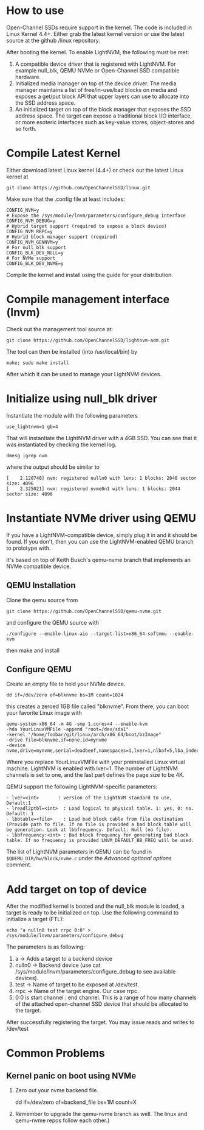 # How to use

Open-Channel SSDs require support in the kernel. The code is included in Linux Kernel 4.4+. Either grab the latest kernel version or use the latest source at the github /linux repository.

After booting the kernel. To enable LightNVM, the following must be met:

1. A compatible device driver that is registered with LightNVM. For example null_blk, QEMU NVMe or Open-Channel SSD compatible hardware.
2. Initialized media manager on top of the device driver. The media manager maintains a list of free/in-use/bad  blocks on media and exposes a get/put block API that upper layers can use to allocate into the SSD address space.
3. An initialized target on top of the block manager that exposes the SSD address space. The target can expose a traditional block I/O interface, or more esoteric interfaces such as key-value stores, object-stores and so forth.

# Compile Latest Kernel

Either download latest Linux kernel (4.4+) or check out the latest Linux kernel at

   `git clone https://github.com/OpenChannelSSD/linux.git`

Make sure that the .config file at least includes:

    CONFIG_NVM=y
    # Expose the /sys/module/lnvm/parameters/configure_debug interface
    CONFIG_NVM_DEBUG=y
    # Hybrid target support (required to expose a block device)
    CONFIG_NVM_RRPC=y
    # Hybrid block manager support (required)
    CONFIG_NVM_GENNVM=y
    # For null_blk support
    CONFIG_BLK_DEV_NULL=y
    # For NVMe support
    CONFIG_BLK_DEV_NVME=y

Compile the kernel and install using the guide for your distribution.

# Compile management interface (lnvm)

Check out the management tool source at:

   `git clone https://github.com/OpenChannelSSD/lightnvm-adm.git`
   
The tool can then be installed (into /usr/local/bin) by 

    make; sudo make install

After which it can be used to manage your LightNVM devices.

# Initialize using null_blk driver
Instantiate the module with the following parameters

`use_lightnvm=1 gb=4`

That will instantiate the LightNVM driver with a 4GB SSD. You can see that it was instantiated by checking the kernel log. 

`dmesg |grep nvm`

where the output should be similar to

    [    2.120740] nvm: registered nulln0 with luns: 1 blocks: 2048 sector size: 4096
    [    2.325021] nvm: registered nvme0n1 with luns: 1 blocks: 2044 sector size: 4096

# Instantiate NVMe driver using QEMU

If you have a LightNVM-compatible device, simply plug it in and it should be found. If you don't, then you can use the LightNVM-enabled QEMU branch to prototype with.

It's based on top of Keith Busch's qemu-nvme branch that implements an NVMe compatible device.

## QEMU Installation

Clone the qemu source from

    git clone https://github.com/OpenChannelSSD/qemu-nvme.git

and configure the QEMU source with

    ./configure --enable-linux-aio --target-list=x86_64-softmmu --enable-kvm

then make and install

## Configure QEMU

Create an empty file to hold your NVMe device.

    dd if=/dev/zero of=blknvme bs=1M count=1024

this creates a zeroed 1GB file called "blknvme". From there, you can boot your favorite Linux image with 

    qemu-system-x86_64 -m 4G -smp 1,cores=4 --enable-kvm 
    -hda YourLinuxVMFile -append "root=/dev/sda1"
    -kernel "/home/foobar/git/linux/arch/x86_64/boot/bzImage"
    -drive file=blknvme,if=none,id=mynvme
    -device nvme,drive=mynvme,serial=deadbeef,namespaces=1,lver=1,nlbaf=5,lba_index=3,mdts=10

Where you replace YourLinuxVMFile with your preinstalled Linux virtual machine. LightNVM is enabled with lver=1. The number of LightNVM channels is set to one, and the last part defines the page size to be 4K.

QEMU support the following LightNVM-specific parameters:

    - lver=<int>       : version of the LightNVM standard to use, Default:1
    - lreadl2ptbl=<int>  : Load logical to physical table. 1: yes, 0: no. Default: 1
    - lbbtable=<file>    : Load bad block table from file destination (Provide path to file. If no file is provided a bad block table will be generation. Look at lbbfrequency. Default: Null (no file).
    - lbbfrequency:<int> : Bad block frequency for generating bad block table. If no frequency is provided LNVM_DEFAULT_BB_FREQ will be used.

The list of LightNVM parameters in QEMU can be found in `$QUEMU_DIR/hw/block/nvme.c` under the _Advanced optional options_ comment.

# Add target on top of device

After the modified kernel is booted and the null_blk module is
loaded, a target is ready to be initialized on top. Use the following command to
initialize a target (FTL):

    echo "a nulln0 test rrpc 0:0" > /sys/module/lnvm/parameters/configure_debug

The parameters is as following:

 1.  a -> Adds a target to a backend device
 2.  nulln0 -> Backend device (use cat /sys/module/lnvm/parameters/configure_debug to see available devices).
 3.  test -> Name of target to be exposed at /dev/test.
 4.  rrpc -> Name of the target engine. Our case rrpc.
 5.  0:0 is start channel : end channel. This is a range of how many channels of the attached open-channel SSD device that should be allocated to the target. 

After successfully registering the target. You may issue reads and writes to
/dev/test

# Common Problems

## Kernel panic on boot using NVMe

 1. Zero out your nvme backend file.

    dd if=/dev/zero of=backend_file bs=1M count=X

 2. Remember to upgrade the qemu-nvme branch as well. The linux and qemu-nvme repos follow each other.)

